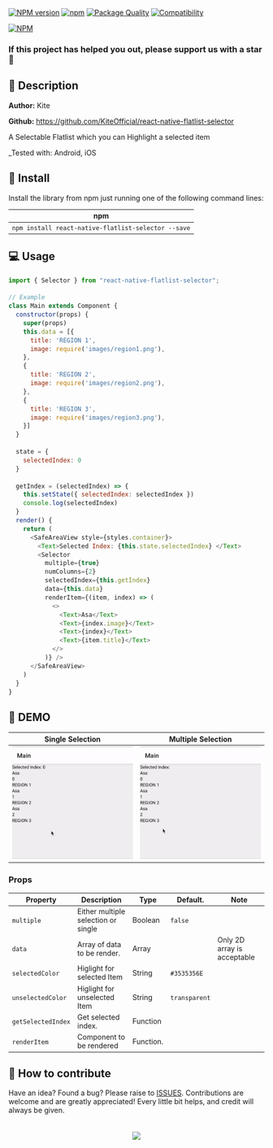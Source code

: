 [![NPM version](http://img.shields.io/npm/v/react-native-flatlist-selector.svg?style=flat-square)](http://npmjs.org/package/react-native-flatlist-selector)
[![npm](https://img.shields.io/npm/dy/react-native-flatlist-selector?style=flat-square)](http://npmjs.org/package/react-native-flatlist-selector)
[![Package Quality](https://npm.packagequality.com/shield/react-native-flatlist-selector.svg?style=flat-square)](https://packagequality.com/#?package=react-native-flatlist-selector)
[![Compatibility](https://img.shields.io/badge/platform-android%20%7C%20ios-blue.svg?style=flat-square)](http://npmjs.org/package/react-native-flatlist-selector)

[![NPM](https://nodei.co/npm/react-native-flatlist-selector.png?mini=true)](https://nodei.co/npm/react-native-flatlist-selector/)

### If this project has helped you out, please support us with a star 🌟

## 📘 Description

**Author:** Kite

**Github:** https://github.com/KiteOfficial/react-native-flatlist-selector

A Selectable Flatlist which you can Highlight a selected item

_Tested with: Android, iOS

## 📖 Install

Install the library from npm just running one of the following command lines:

| npm                                             |
| ----------------------------------------------- |
| `npm install react-native-flatlist-selector --save` |

## 💻 Usage

```javascript
import { Selector } from "react-native-flatlist-selector";

// Example
class Main extends Component {
  constructor(props) {
    super(props)
    this.data = [{
      title: 'REGION 1',
      image: require('images/region1.png'),
    },
    {
      title: 'REGION 2',
      image: require('images/region2.png'),
    },
    {
      title: 'REGION 3',
      image: require('images/region3.png'),
    }]
  }

  state = {
    selectedIndex: 0
  }

  getIndex = (selectedIndex) => {
    this.setState({ selectedIndex: selectedIndex })
    console.log(selectedIndex)
  }
  render() {
    return (
      <SafeAreaView style={styles.container}>
        <Text>Selected Index: {this.state.selectedIndex} </Text>
        <Selector
          multiple={true}
          numColumns={2}
          selectedIndex={this.getIndex}
          data={this.data}
          renderItem={(item, index) => (
            <>
              <Text>Asa</Text>
              <Text>{index.image}</Text>
              <Text>{index}</Text>
              <Text>{item.title}</Text>
            </>
          )} />
      </SafeAreaView>
    )
  }
}
```

## 🎥 DEMO

| Single Selection                              | Multiple Selection                            |
| --------------------------------------------- | --------------------------------------------- |
| <img src="src/assets/images/Example_1.gif" /> | <img src="src/assets/images/Example_2.gif" /> |

<!-- ## 💡 Props

Check the "[Props List](PROPS.md)" file to have the complete list of component props ordered by name. -->

### Props

| Property            | Description                                                                             | Type             | Default.      | Note                              |
| ------------------- | --------------------------------------------------------------------------------------- | ---------------- | ------------- | --------------------------------- |
| `multiple`          | Either multiple selection or single                                                     | Boolean          | `false`       |                                   |
| `data`              | Array of data to be render.                                                             | Array            |               | Only 2D array is acceptable       |
| `selectedColor`     | Higlight for selected Item                                                              | String           | `#3535356E`   |                                   |
| `unselectedColor`   | Higlight for unselected Item                                                            | String           | `transparent` |                                   |
| `getSelectedIndex`  | Get selected index.                                                                     | Function         |               |                                   |
| `renderItem`        | Component to be rendered                                                                | Function.        |               |                                   |

## 🤔 How to contribute

Have an idea? Found a bug? Please raise to [ISSUES](https://github.com/KiteOfficial/react-native-flatlist-selector/issues).
Contributions are welcome and are greatly appreciated! Every little bit helps, and credit will always be given.

<p align="center">
    <br>
    <a href="https://nodei.co/npm/react-native-flatlist-selector/" rel="nofollow">
        <img align="center" src="https://nodei.co/npm/react-native-flatlist-selector.png?downloads=true&downloadRank=true" width="384">
    </a>
</p>
